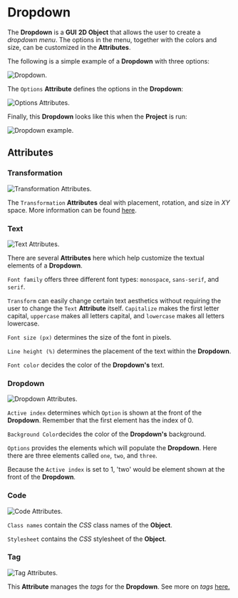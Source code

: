 # Dropdown

The **Dropdown** is a **GUI** **2D Object** that allows the user to create a *dropdown menu*. The options in the menu, together with the colors and size, can be customized in the **Attributes**.

The following is a simple example of a **Dropdown** with three options:

![Dropdown.](../../../.gitbook/assets/gui-dropdown1.png)

The `Options` **Attribute** defines the options in the **Dropdown**:

![Options Attributes.](../../../.gitbook/assets/gui-dropdown-options.png)

Finally, this **Dropdown** looks like this when the **Project** is run:

![Dropdown example.](../../../.gitbook/assets/dropdown-example.gif)

## Attributes

### Transformation

![Transformation Attributes.](../../../.gitbook/assets/dropdownattstransformation.png)

The `Transformation` **Attributes** deal with placement, rotation, and size in *XY* space. More information can be found [here](../../attributes/common-attributes/transformation.md).

### Text

![Text Attributes.](../../../.gitbook/assets/dropdownattstext.png)

There are several **Attributes** here which help customize the textual elements of a **Dropdown**. 

`Font family` offers three different font types: `monospace`, `sans-serif`, and `serif`.

`Transform` can easily change certain text aesthetics without requiring the user to change the `Text` **Attribute** itself. `Capitalize` makes the first letter capital, `uppercase` makes all letters capital, and `lowercase` makes all letters lowercase.  

`Font size (px)` determines the size of the font in pixels.

`Line height (%)` determines the placement of the text within the **Dropdown**. 

`Font color` decides the color of the **Dropdown's** text.

### Dropdown

![Dropdown Attributes.](../../../.gitbook/assets/dropdownattsdropdown.png)

`Active index` determines which `Option` is shown at the front of the **Dropdown**. Remember that the first element has the index of 0. 

`Background Color`decides the color of the **Dropdown's** background.

`Options` provides the elements which will populate the **Dropdown**. Here there are three elements called `one`, `two`, and `three`. 

Because the `Active index` is set to 1, 'two' would be element shown at the front of the **Dropdown**. 

### Code

![Code Attributes.](../../../.gitbook/assets/buttonattscode.png)

`Class names` contain the *CSS* class names of the **Object**. 

`Stylesheet` contains the *CSS* stylesheet of the **Object**.

### Tag

![Tag Attributes.](../../../.gitbook/assets/buttonattstag.png)

This **Attribute** manages the *tags* for the **Dropdown**. See more on *tags* [here.](../../attributes/common-attributes/tag.md)